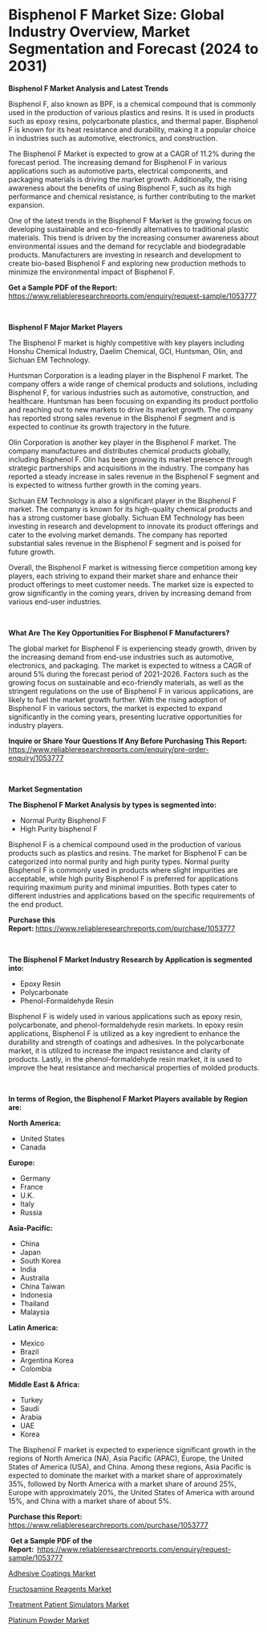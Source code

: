 <p><h1>Bisphenol F Market Size: Global Industry Overview, Market Segmentation and Forecast (2024 to 2031)</h1></p><p><strong>Bisphenol F Market Analysis and Latest Trends</strong></p>
<p><p>Bisphenol F, also known as BPF, is a chemical compound that is commonly used in the production of various plastics and resins. It is used in products such as epoxy resins, polycarbonate plastics, and thermal paper. Bisphenol F is known for its heat resistance and durability, making it a popular choice in industries such as automotive, electronics, and construction.</p><p>The Bisphenol F Market is expected to grow at a CAGR of 11.2% during the forecast period. The increasing demand for Bisphenol F in various applications such as automotive parts, electrical components, and packaging materials is driving the market growth. Additionally, the rising awareness about the benefits of using Bisphenol F, such as its high performance and chemical resistance, is further contributing to the market expansion.</p><p>One of the latest trends in the Bisphenol F Market is the growing focus on developing sustainable and eco-friendly alternatives to traditional plastic materials. This trend is driven by the increasing consumer awareness about environmental issues and the demand for recyclable and biodegradable products. Manufacturers are investing in research and development to create bio-based Bisphenol F and exploring new production methods to minimize the environmental impact of Bisphenol F.</p></p>
<p><strong>Get a Sample PDF of the Report:&nbsp;</strong> <a href="https://www.reliableresearchreports.com/enquiry/request-sample/1053777">https://www.reliableresearchreports.com/enquiry/request-sample/1053777</a></p>
<p>&nbsp;</p>
<p><strong>Bisphenol F Major Market Players</strong></p>
<p><p>The Bisphenol F market is highly competitive with key players including Honshu Chemical Industry, Daelim Chemical, GCI, Huntsman, Olin, and Sichuan EM Technology. </p><p>Huntsman Corporation is a leading player in the Bisphenol F market. The company offers a wide range of chemical products and solutions, including Bisphenol F, for various industries such as automotive, construction, and healthcare. Huntsman has been focusing on expanding its product portfolio and reaching out to new markets to drive its market growth. The company has reported strong sales revenue in the Bisphenol F segment and is expected to continue its growth trajectory in the future.</p><p>Olin Corporation is another key player in the Bisphenol F market. The company manufactures and distributes chemical products globally, including Bisphenol F. Olin has been growing its market presence through strategic partnerships and acquisitions in the industry. The company has reported a steady increase in sales revenue in the Bisphenol F segment and is expected to witness further growth in the coming years.</p><p>Sichuan EM Technology is also a significant player in the Bisphenol F market. The company is known for its high-quality chemical products and has a strong customer base globally. Sichuan EM Technology has been investing in research and development to innovate its product offerings and cater to the evolving market demands. The company has reported substantial sales revenue in the Bisphenol F segment and is poised for future growth.</p><p>Overall, the Bisphenol F market is witnessing fierce competition among key players, each striving to expand their market share and enhance their product offerings to meet customer needs. The market size is expected to grow significantly in the coming years, driven by increasing demand from various end-user industries.</p></p>
<p>&nbsp;</p>
<p><strong>What Are The Key Opportunities For Bisphenol F Manufacturers?</strong></p>
<p><p>The global market for Bisphenol F is experiencing steady growth, driven by the increasing demand from end-use industries such as automotive, electronics, and packaging. The market is expected to witness a CAGR of around 5% during the forecast period of 2021-2026. Factors such as the growing focus on sustainable and eco-friendly materials, as well as the stringent regulations on the use of Bisphenol F in various applications, are likely to fuel the market growth further. With the rising adoption of Bisphenol F in various sectors, the market is expected to expand significantly in the coming years, presenting lucrative opportunities for industry players.</p></p>
<p><strong>Inquire or Share Your Questions If Any Before Purchasing This Report:</strong> <a href="https://www.reliableresearchreports.com/enquiry/pre-order-enquiry/1053777">https://www.reliableresearchreports.com/enquiry/pre-order-enquiry/1053777</a></p>
<p>&nbsp;</p>
<p><strong>Market Segmentation</strong></p>
<p><strong>The Bisphenol F Market Analysis by types is segmented into:</strong></p>
<p><ul><li>Normal Purity Bisphenol F</li><li>High Purity bisphenol F</li></ul></p>
<p><p>Bisphenol F is a chemical compound used in the production of various products such as plastics and resins. The market for Bisphenol F can be categorized into normal purity and high purity types. Normal purity Bisphenol F is commonly used in products where slight impurities are acceptable, while high purity Bisphenol F is preferred for applications requiring maximum purity and minimal impurities. Both types cater to different industries and applications based on the specific requirements of the end product.</p></p>
<p><strong>Purchase this Report:&nbsp;</strong><a href="https://www.reliableresearchreports.com/purchase/1053777">https://www.reliableresearchreports.com/purchase/1053777</a></p>
<p>&nbsp;</p>
<p><strong>The Bisphenol F Market Industry Research by Application is segmented into:</strong></p>
<p><ul><li>Epoxy Resin</li><li>Polycarbonate</li><li>Phenol-Formaldehyde Resin</li></ul></p>
<p><p>Bisphenol F is widely used in various applications such as epoxy resin, polycarbonate, and phenol-formaldehyde resin markets. In epoxy resin applications, Bisphenol F is utilized as a key ingredient to enhance the durability and strength of coatings and adhesives. In the polycarbonate market, it is utilized to increase the impact resistance and clarity of products. Lastly, in the phenol-formaldehyde resin market, it is used to improve the heat resistance and mechanical properties of molded products.</p></p>
<p>&nbsp;</p>
<p><strong>In terms of Region, the Bisphenol F Market Players available by Region are:</strong></p>
<p>
    <p> <strong> North America: </strong>
        <ul>
            <li>United States</li>
            <li>Canada</li>
        </ul>
        </p> 
    <p> <strong> Europe: </strong>
        <ul>
            <li>Germany</li>
            <li>France</li>
            <li>U.K.</li>
            <li>Italy</li>
            <li>Russia</li>
        </ul>
        </p> 
    <p> <strong> Asia-Pacific: </strong>
        <ul>
            <li>China</li>
            <li>Japan</li>
            <li>South Korea</li>
            <li>India</li>
            <li>Australia</li>
            <li>China Taiwan</li>
            <li>Indonesia</li>
            <li>Thailand</li>
            <li>Malaysia</li>
        </ul>
        </p> 
    <p> <strong> Latin America: </strong>
        <ul>
            <li>Mexico</li>
            <li>Brazil</li>
            <li>Argentina Korea</li>
            <li>Colombia</li>
        </ul>
        </p> 
    <p> <strong> Middle East & Africa: </strong>
        <ul>
            <li>Turkey</li>
            <li>Saudi</li>
            <li>Arabia</li>
            <li>UAE</li>
            <li>Korea</li>
        </ul>
    </p>
    </p>
<p><p>The Bisphenol F market is expected to experience significant growth in the regions of North America (NA), Asia Pacific (APAC), Europe, the United States of America (USA), and China. Among these regions, Asia Pacific is expected to dominate the market with a market share of approximately 35%, followed by North America with a market share of around 25%, Europe with approximately 20%, the United States of America with around 15%, and China with a market share of about 5%.</p></p>
<p><strong>Purchase this Report: </strong><a href="https://www.reliableresearchreports.com/purchase/1053777">https://www.reliableresearchreports.com/purchase/1053777</a></p>
<p>&nbsp;<strong>Get a Sample PDF of the Report:&nbsp;&nbsp;</strong><a href="https://www.reliableresearchreports.com/enquiry/request-sample/1053777">https://www.reliableresearchreports.com/enquiry/request-sample/1053777</a></p>
<p><strong></strong></p>
<p><p><a href="https://github.com/nathandecarvalho/Market-Research-Report-List-2/blob/main/adhesive-coatings-market.md">Adhesive Coatings Market</a></p><p><a href="https://view.publitas.com/reportprime-1/fructosamine-reagents-market-insights-market-players-and-forecast-till-2030/">Fructosamine Reagents Market</a></p><p><a href="https://spotless-saver-8fd.notion.site/Treatment-Patient-Simulators-Market-Size-Focuses-on-Market-Dynamics-In-Depth-Analysis-and-Future-Pr-6f91fc376ed14037a62f0b0f5ccd7c76">Treatment Patient Simulators Market</a></p><p><a href="https://github.com/julyju69/Market-Research-Report-List-2/blob/main/platinum-powder-market.md">Platinum Powder Market</a></p></p>